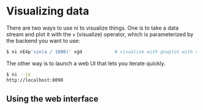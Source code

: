 # Visualizing data
There are two ways to use ni to visualize things. One is to take a data stream
and plot it with the `v` (visualize) operator, which is parameterized by the
backend you want to use:

```sh
$ ni nE4p'sin(a / 1000)' vgd            # visualize with gnuplot with dots
```

The other way is to launch a web UI that lets you iterate quickly.

```sh
$ ni --js
http://localhost:8090
```

## Using the web interface
